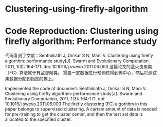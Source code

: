 # Clustering-using-firefly-algorithm
# Code Reproduction: Clustering using firefly algorithm: Performance study

代码复刻了文献：Senthilnath J, Omkar S N, Mani V. Clustering using firefly algorithm: performance study[J]. Swarm and Evolutionary Computation, 2011, 1(3): 164-171.
doi: 10.1016/j.swevo.2011.06.003
这篇论文的萤火虫聚类（FC）算法属于有监督聚类。 需要一定数据进行预训练得到簇中心，然后将测试集数据分配到指定的簇上。


Implemented the code of document: Senthilnath J, Omkar S N, Mani V. Clustering using firefly algorithm: performance study[J]. Swarm and Evolutionary Computation, 2011, 1(3): 164-171.
doi: 10.1016/j.swevo.2011.06.003
The firefly clustering (FC) algorithm in this paper belongs to supervised clustering. A certain amount of data is needed for pre-training to get the cluster center, and then the test set data is allocated to the specified cluster.
